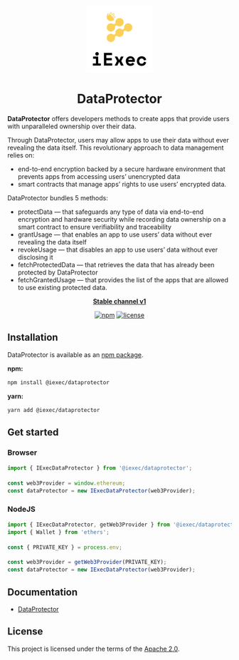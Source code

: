<p align="center">
  <a href="https://iex.ec/" rel="noopener" target="_blank"><img width="150" src="./logo.jpg" alt="iExec logo"/></a>
</p>

<h1 align="center">DataProtector</h1>

**DataProtector** offers developers methods to create apps that provide users with unparalleled ownership over their data.

Through DataProtector, users may allow apps to use their data without ever revealing the data itself. This revolutionary approach to data management relies on:

- end-to-end encryption backed by a secure hardware environment that prevents apps from accessing users’ unencrypted data
- smart contracts that manage apps’ rights to use users’ encrypted data.

DataProtector bundles 5 methods:

- protectData — that safeguards any type of data via end-to-end encryption and hardware security while recording data ownership on a smart contract to ensure verifiability and traceability
- grantUsage — that enables an app to use users’ data without ever revealing the data itself
- revokeUsage — that disables an app to use users’ data without ever disclosing it
- fetchProtectedData — that retrieves the data that has already been protected by DataProtector
- fetchGrantedUsage — that provides the list of the apps that are allowed to use existing protected data.

<div align="center">

**[Stable channel v1](https://iex.ec/)**

[![npm](https://img.shields.io/npm/v/@iexec/dataprotector)](https://www.npmjs.com/package/@iexec/dataprotector) [![license](https://img.shields.io/badge/license-Apache%202-blue)](/LICENSE)

</div>

## Installation

DataProtector is available as an [npm package](https://www.npmjs.com/package/@iexec/dataprotector).

**npm:**

```sh
npm install @iexec/dataprotector
```

**yarn:**

```sh
yarn add @iexec/dataprotector
```

## Get started

### Browser

```ts
import { IExecDataProtector } from '@iexec/dataprotector';

const web3Provider = window.ethereum;
const dataProtector = new IExecDataProtector(web3Provider);
```

### NodeJS

```ts
import { IExecDataProtector, getWeb3Provider } from '@iexec/dataprotector';
import { Wallet } from 'ethers';

const { PRIVATE_KEY } = process.env;

const web3Provider = getWeb3Provider(PRIVATE_KEY);
const dataProtector = new IExecDataProtector(web3Provider);
```

## Documentation

- [DataProtector](https://tools.docs.iex.ec/tools/dataprotector)

## License

This project is licensed under the terms of the
[Apache 2.0](/LICENSE).
